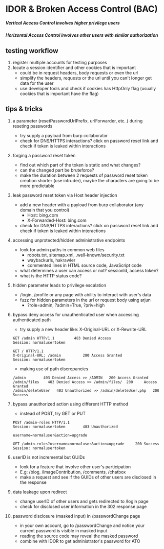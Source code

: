 # IDOR & Broken Access Control (BAC)

##### Vertical Access Control involves higher privilege users
##### Horizontal Access Control involves other users with similar authorization

## testing workflow
1. register multiple accounts for testing purposes
2. locate a session identifier and other cookies that is important
	- could be in request headers, body requests or even the url
	- simplify the headers, requests or the url until you can't longer get data for the user
	- use developer tools and check if cookies has HttpOnly flag (usually cookies that is important have the flag)

## tips & tricks
1. a parameter (resetPasswordUrlPrefix, urlForwarder, etc..) during reseting passwords
	- try supply a payload from burp collaborator
	- check for DNS/HTTPS interactions? click on password reset link and check if token is leaked within interactions
2. forging a password reset token
	- find out which part of the token is static and what changes?
	- can the changed part be bruteforce?
	- make the duration between 2 requests of password reset token creation shorter (use intruder), maybe the characters are going to be more predictable
3. leak password reset token via Host header injection
	- add a new header with a payload from burp collaborator (any domain that you control)
		- Host: bing.com
		- X-Forwarded-Host: bing.com
	- check for DNS/HTTPS interactions? click on password reset link and check if token is leaked within interactions

4. accessing unprotected/hidden administrative endpoints
	- look for admin paths in common web files
		- robots.txt, sitemap.xml, .well-known/security.txt
		- waybackurls, hakrawler
		- commented lines in HTML source code, JavaScript code
	- what determines a user can access or not? sessionId, access token?
	- what is the HTTP status code?
5. hidden parameter leads to privilege escalation
	- /login, /profile or any page with ability to interact with user's data
	- fuzz for hidden parameters in the url or request body using arjun
		- ?role=admin, ?admin=True, ?priv=high
6. bypass deny access for unauthenticated user when accessing authenticated path
	- try supply a new header like: X-Original-URL or X-Rewrite-URL
	```
	GET /admin HTTP/1.1			403 Denied Access
	Session: normalusertoken
	```
	```
	GET / HTTP/1.1
 	X-Original-URL: /admin			200 Access Granted
	Session: normalusertoken
	```
 	- making use of path discrepancies
	```
 	/admin 	      403 Denied Access >> /ADMIN 	200 Access Granted
 	/admin/files 	403 Denied Access >> /admin/files/ 	200 	Access Granted
 	/admin/deleteUser	403 Unauthorized >> /admin/deleteUser.php	200 Success
 7. bypass unauthorized action using different HTTP method
	- instead of POST, try GET or PUT
	```
 	POST /admin-roles HTTP/1.1
 	Session: normalusertoken		403 Unauthorized

 	username=normaluser&action=upgrade
 	```
 	```
  	GET /admin-roles?username=normaluser&action=upgrade		200 Success
  	Session: normalusertoken
  	```
 8. userID is not incremental but GUIDs
	- look for a feature that involve other user's participation
	- E.g: /blog, /imageContribution, /comments, /chatbox
	- make a request and see if the GUIDs of other users are disclosed in the response

9. data leakage upon redirect
	- change userID of other users and gets redirected to /login page
	- check for disclosed user information in the 302 response page

10. password disclosure (masked input) in /passwordChange page
	- in your own account, go to /passwordChange and notice your current password is visible in masked input
	- reading the source code may reveal the masked password
	- combine with IDOR to get administrator's password for ATO
